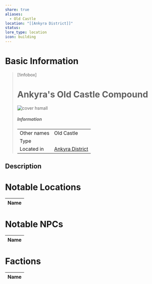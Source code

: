 ```yaml
---
share: true
aliases:
  - Old Castle
location: "[[Ankyra District]]"
status:
lore_type: location
icon: building
---
```

# Basic Information
> [!infobox]
> # Ankyra's Old Castle Compound
> ![cover hsmall](insertimage.png)
> ##### Information
> |   |  |
> | ---- | ---- |
> | Other names | Old Castle|
> | Type | 
> | Located in | [Ankyra District](../Areas/Ankyra%20District.md)|
## Description
# Notable Locations
| Name |
| ---- |

# Notable NPCs
| Name |
| ---- |

# Factions
| Name |
| ---- |
